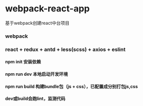 # webpack-react-app
基于webpack创建react中台项目

### webpack
### react + redux + antd + less(scss) + axios + eslint

#### npm init 安装依赖
#### npm run dev 本地启动开发环境
#### npm run build 构建bundle包（js + css），已配置成分别打包js,css
#### dev或build会跑lint，监测代码

